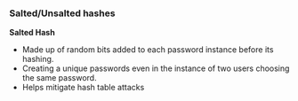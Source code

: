 
### Salted/Unsalted hashes
**Salted Hash**
- Made up of random bits added to each password instance before its hashing.
- Creating a unique passwords even in the instance of two users choosing the same password.
- Helps mitigate hash table attacks 